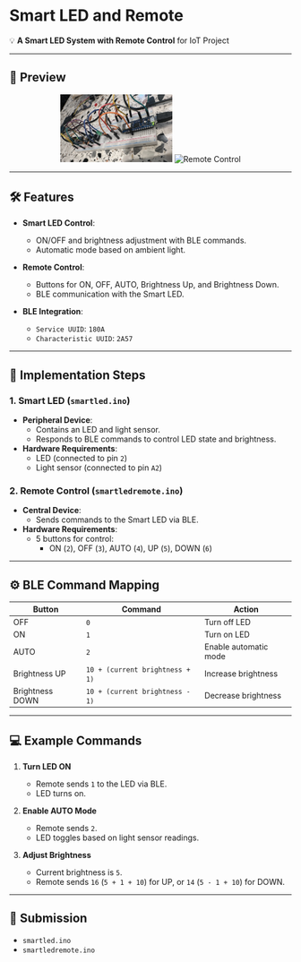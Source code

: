 # Smart LED and Remote

💡 **A Smart LED System with Remote Control** for IoT Project

---

## 📸 Preview

<div align="center">
  <img src="images/smart_led.png" alt="Smart LED" width="200">
  <img src="images/smart_remote.png" alt="Remote Control" width="200">
</div>

---

## 🛠️ Features

- **Smart LED Control**:  
  - ON/OFF and brightness adjustment with BLE commands.  
  - Automatic mode based on ambient light.  

- **Remote Control**:  
  - Buttons for ON, OFF, AUTO, Brightness Up, and Brightness Down.  
  - BLE communication with the Smart LED.  

- **BLE Integration**:  
  - `Service UUID`: `180A`  
  - `Characteristic UUID`: `2A57`

---

## 🚀 Implementation Steps

### **1. Smart LED (`smartled.ino`)**
- **Peripheral Device**:  
  - Contains an LED and light sensor.  
  - Responds to BLE commands to control LED state and brightness.  
- **Hardware Requirements**:  
  - LED (connected to pin `2`)  
  - Light sensor (connected to pin `A2`)  

### **2. Remote Control (`smartledremote.ino`)**
- **Central Device**:  
  - Sends commands to the Smart LED via BLE.  
- **Hardware Requirements**:  
  - 5 buttons for control:  
    - ON (`2`), OFF (`3`), AUTO (`4`), UP (`5`), DOWN (`6`)

---

## ⚙️ BLE Command Mapping

| **Button**       | **Command**  | **Action**                 |
|-------------------|--------------|----------------------------|
| OFF              | `0`          | Turn off LED              |
| ON               | `1`          | Turn on LED               |
| AUTO             | `2`          | Enable automatic mode     |
| Brightness UP    | `10 + (current brightness + 1)` | Increase brightness |
| Brightness DOWN  | `10 + (current brightness - 1)` | Decrease brightness |

---

## 💻 Example Commands

1. **Turn LED ON**  
   - Remote sends `1` to the LED via BLE.  
   - LED turns on.

2. **Enable AUTO Mode**  
   - Remote sends `2`.  
   - LED toggles based on light sensor readings.

3. **Adjust Brightness**  
   - Current brightness is `5`.  
   - Remote sends `16` (`5 + 1 + 10`) for UP, or `14` (`5 - 1 + 10`) for DOWN.  

---

## 📂 Submission

- `smartled.ino`  
- `smartledremote.ino`  
